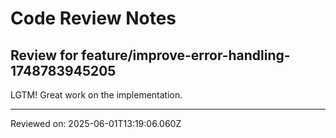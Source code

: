 # Code Review Notes

## Review for feature/improve-error-handling-1748783945205

LGTM! Great work on the implementation.

---
Reviewed on: 2025-06-01T13:19:06.060Z